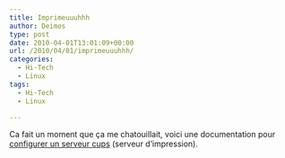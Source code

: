 ```yaml
---
title: Imprimeuuuhhh
author: Deimos
type: post
date: 2010-04-01T13:01:09+00:00
url: /2010/04/01/imprimeuuuhhh/
categories:
  - Hi-Tech
  - Linux
tags:
  - Hi-Tech
  - Linux

---
```


Ca fait un moment que ça me chatouillait, voici une documentation pour [configurer un serveur cups][1] (serveur d’impression).

 [1]: http://wiki.deimos.fr/Cups_:_mise_en_place_d%27un_serveur_d%27impression
